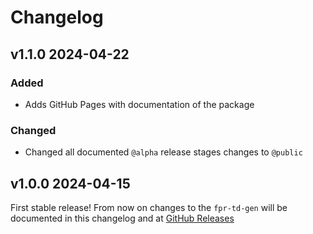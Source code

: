 # Changelog

## v1.1.0 2024-04-22
### Added
* Adds GitHub Pages with documentation of the package

### Changed
* Changed all documented `@alpha` release stages changes to `@public`

## v1.0.0 2024-04-15
First stable release! From now on changes to the `fpr-td-gen` will be documented in this changelog and at [GitHub Releases](https://github.com/AgroCares/fpr-td-gen/releases)
